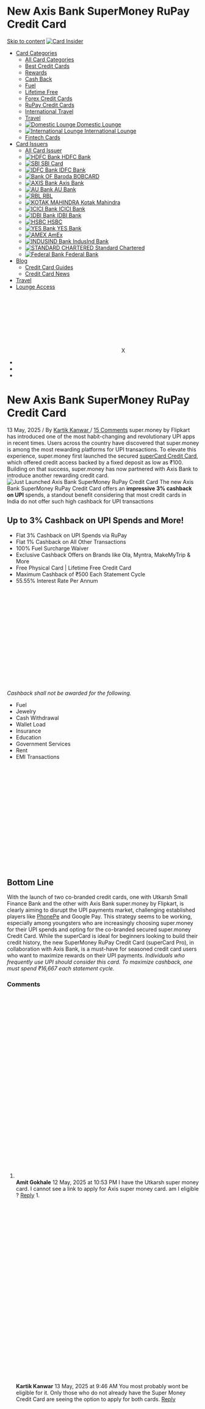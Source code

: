 # New Axis Bank SuperMoney RuPay Credit Card

[ Skip to content](https://cardinsider.com/blog/new-axis-bank-supermoney-rupay-credit-card/#content "Skip to content")
[ ![Card Insider](https://cd9941cc.delivery.rocketcdn.me/wp-content/uploads/2024/07/cardinsider-logo.webp) ](https://cardinsider.com/)
  * [Card Categories](https://cardinsider.com/category/)
    * [ All Card Categories ](https://cardinsider.com/category/)
    * [ Best Credit Cards ](https://cardinsider.com/best-credit-cards-in-india/)
    * [ Rewards ](https://cardinsider.com/best-rewards-credit-cards-india/)
    * [ Cash Back ](https://cardinsider.com/best-cashback-credit-cards-india/)
    * [ Fuel ](https://cardinsider.com/best-fuel-credit-cards-india/)
    * [ Lifetime Free ](https://cardinsider.com/best-lifetime-free-credit-cards-india/)
    * [ Forex Credit Cards ](https://cardinsider.com/best-forex-cards-india/)
    * [ RuPay Credit Cards](https://cardinsider.com/rupay-credit-cards-for-upi-payments-in-india/)
    * [ International Travel ](https://cardinsider.com/best-credit-cards-for-international-travel/)
    * [ Travel ](https://cardinsider.com/best-travel-credit-cards-india/)
    * [ ![Domestic Lounge](https://cd9941cc.delivery.rocketcdn.me/wp-content/themes/astra-child/image/icon/domestic-new.png) Domestic Lounge ](https://cardinsider.com/credit-cards-free-domestic-airport-lounge-access-india/)
    * [ ![International Lounge](https://cd9941cc.delivery.rocketcdn.me/wp-content/themes/astra-child/image/icon/international.png) International Lounge ](https://cardinsider.com/credit-cards-free-international-airport-lounge-access/)
    * [ Fintech Cards ](https://cardinsider.com/fintech-cards/)
  * [Card Issuers](https://cardinsider.com/card-issuer/)
    * [ All Card Issuer ](https://cardinsider.com/card-issuer/)
    * [![HDFC Bank](https://cd9941cc.delivery.rocketcdn.me/wp-content/themes/astra-child/image/bank-icon/hdfc.png) HDFC Bank ](https://cardinsider.com/hdfc-bank/)
    * [![SBI](https://cd9941cc.delivery.rocketcdn.me/wp-content/themes/astra-child/image/bank-icon/sbi-card.png) SBI Card ](https://cardinsider.com/sbi-card/)
    * [![IDFC Bank](https://cd9941cc.delivery.rocketcdn.me/wp-content/themes/astra-child/image/bank-icon/idfc.png) IDFC Bank ](https://cardinsider.com/idfc-first-bank/)
    * [![Bank OF Baroda](https://cd9941cc.delivery.rocketcdn.me/wp-content/themes/astra-child/image/bank-icon/BOB-Card-Logo.webp) BOBCARD](https://cardinsider.com/bank-of-baroda/)
    * [![AXIS Bank](https://cd9941cc.delivery.rocketcdn.me/wp-content/themes/astra-child/image/bank-icon/axis.png) Axis Bank ](https://cardinsider.com/axis-bank/)
    * [ ![AU Bank](https://cd9941cc.delivery.rocketcdn.me/wp-content/themes/astra-child/image/bank-icon/au-bank.png) AU Bank](https://cardinsider.com/au-bank/)
    * [ ![RBL](https://cd9941cc.delivery.rocketcdn.me/wp-content/themes/contentberg/image/bank-icon/rbl.png) RBL ](https://cardinsider.com/rbl-bank/)
    * [ ![KOTAK MAHINDRA](https://cd9941cc.delivery.rocketcdn.me/wp-content/themes/astra-child/image/bank-icon/Kotak-Bank.png) Kotak Mahindra ](https://cardinsider.com/kotak/)
    * [![ICICI Bank](https://cd9941cc.delivery.rocketcdn.me/wp-content/themes/astra-child/image/bank-icon/icici.png) ICICI Bank ](https://cardinsider.com/icici-bank/)
    * [ ![IDBI Bank](https://cd9941cc.delivery.rocketcdn.me/wp-content/themes/astra-child/image/bank-icon-new/idbi.png) IDBI Bank ](https://cardinsider.com/idbi-bank/)
    * [![HSBC](https://cd9941cc.delivery.rocketcdn.me/wp-content/themes/astra-child/image/bank-icon/hsbc.png) HSBC ](https://cardinsider.com/hsbc-bank/)
    * [![YES Bank](https://cd9941cc.delivery.rocketcdn.me/wp-content/themes/astra-child/image/bank-icon/yes-bank.png) YES Bank ](https://cardinsider.com/yes-bank/)
    * [![AMEX](https://cd9941cc.delivery.rocketcdn.me/wp-content/themes/astra-child/image/bank-icon/amex.png) AmEx](https://cardinsider.com/american-express/)
    * [![INDUSIND Bank](https://cd9941cc.delivery.rocketcdn.me/wp-content/themes/astra-child/image/bank-icon/indusInd.png) IndusInd Bank ](https://cardinsider.com/indusind-bank/)
    * [ ![STANDARD CHARTERED](https://cd9941cc.delivery.rocketcdn.me/wp-content/themes/astra-child/image/bank-icon/scb.png) Standard Chartered](https://cardinsider.com/standard-chartered/)
    * [ ![Federal Bank](https://cd9941cc.delivery.rocketcdn.me/wp-content/themes/astra-child/image/bank-icon/federal.png) Federal Bank](https://cardinsider.com/federal-bank/)
  * [Blog](https://cardinsider.com/blog/)
    * [Credit Card Guides](https://cardinsider.com/blog/category/credit-card-guides/)
    * [Credit Card News](https://cardinsider.com/blog/category/credit-card-news/)
  * [Travel](https://cardinsider.com/travel/)
  * [Lounge Access](https://lounges.cardinsider.com/)


[![Card Insider](data:image/svg+xml,%3Csvg%20xmlns='http://www.w3.org/2000/svg'%20viewBox='0%200%200%200'%3E%3C/svg%3E)](https://cardinsider.com)X
  * [ ](https://www.facebook.com/cardinsider)
  * [ ](https://x.com/cardinsider)
  * [ ](https://www.instagram.com/cardinsider/)


# New Axis Bank SuperMoney RuPay Credit Card
13 May, 2025  / By  [ Kartik Kanwar  ](https://cardinsider.com/author/kartik/ "View all posts by Kartik Kanwar") /  [15 Comments](https://cardinsider.com/blog/new-axis-bank-supermoney-rupay-credit-card/#comments)
super.money by Flipkart has introduced one of the most habit-changing and revolutionary UPI apps in recent times. Users across the country have discovered that super.money is among the most rewarding platforms for UPI transactions. To elevate this experience, super.money first launched the secured [superCard Credit Card](https://cardinsider.com/utkarsh-small-finance-bank/supercard-credit-card/), which offered credit access backed by a fixed deposit as low as ₹100. Building on that success, super.money has now partnered with Axis Bank to introduce another rewarding credit card.
![Just Launched Axis Bank SuperMoney RuPay Credit Card](https://cd9941cc.delivery.rocketcdn.me/wp-content/uploads/2025/05/Just-Launched-Axis-Bank-SuperMoney-RuPay-Credit-Card.webp)
The new Axis Bank SuperMoney RuPay Credit Card offers an **impressive 3% cashback on UPI** spends, a standout benefit considering that most credit cards in India do not offer such high cashback for UPI transactions
## Up to 3% Cashback on UPI Spends and More!
  * Flat 3% Cashback on UPI Spends via RuPay
  * Flat 1% Cashback on All Other Transactions
  * 100% Fuel Surcharge Waiver
  * Exclusive Cashback Offers on Brands like Ola, Myntra, MakeMyTrip & More
  * Free Physical Card | Lifetime Free Credit Card
  * Maximum Cashback of ₹500 Each Statement Cycle
  * 55.55% Interest Rate Per Annum


![superCard Pro Benefits](data:image/svg+xml,%3Csvg%20xmlns='http://www.w3.org/2000/svg'%20viewBox='0%200%201200%20628'%3E%3C/svg%3E)
_Cashback shall not be awarded for the following._
  * Fuel
  * Jewelry
  * Cash Withdrawal
  * Wallet Load
  * Insurance
  * Education
  * Government Services
  * Rent
  * EMI Transactions


![Axis SuperMoney RuPay Credit Card Cashback Terms and Conditions](data:image/svg+xml,%3Csvg%20xmlns='http://www.w3.org/2000/svg'%20viewBox='0%200%201200%20628'%3E%3C/svg%3E)
## Bottom Line
With the launch of two co-branded credit cards, one with Utkarsh Small Finance Bank and the other with Axis Bank super.money by Flipkart, is clearly aiming to disrupt the UPI payments market, challenging established players like [PhonePe](https://www.phonepe.com/) and Google Pay. This strategy seems to be working, especially among youngsters who are increasingly choosing super.money for their UPI spends and opting for the co-branded secured super.money Credit Card.
While the superCard is ideal for beginners looking to build their credit history, the new SuperMoney RuPay Credit Card (superCard Pro), in collaboration with Axis Bank, is a must-have for seasoned credit card users who want to maximize rewards on their UPI payments.
_Individuals who frequently use UPI should consider this card. To maximize cashback, one must spend ₹16,667 each statement cycle._
###  Comments 
  1. ![](data:image/svg+xml,%3Csvg%20xmlns='http://www.w3.org/2000/svg'%20viewBox='0%200%2050%2050'%3E%3C/svg%3E)
**Amit Gokhale**
12 May, 2025 at 10:53 PM
I have the Utkarsh super money card. I cannot see a link to apply for Axis super money card. am I eligible ?
[Reply](https://cardinsider.com/blog/new-axis-bank-supermoney-rupay-credit-card/#comment-80087)
    1. ![](data:image/svg+xml,%3Csvg%20xmlns='http://www.w3.org/2000/svg'%20viewBox='0%200%2050%2050'%3E%3C/svg%3E)
**Kartik Kanwar**
13 May, 2025 at 9:46 AM
You most probably wont be eligible for it. Only those who do not already have the Super Money Credit Card are seeing the option to apply for both cards.
[Reply](https://cardinsider.com/blog/new-axis-bank-supermoney-rupay-credit-card/#comment-80104)
  2. ![](data:image/svg+xml,%3Csvg%20xmlns='http://www.w3.org/2000/svg'%20viewBox='0%200%2050%2050'%3E%3C/svg%3E)
**Rindika Fanai**
13 May, 2025 at 9:03 AM
This Needs to be highlighted: Maximum Cashback of ₹500 Each Statement Cycle. This card probably wont disrupt the upi card market by any means . Maximum Cashback Per statement cycle should be at least 1000 in my opinion.
[Reply](https://cardinsider.com/blog/new-axis-bank-supermoney-rupay-credit-card/#comment-80103)
    1. ![](data:image/svg+xml,%3Csvg%20xmlns='http://www.w3.org/2000/svg'%20viewBox='0%200%2050%2050'%3E%3C/svg%3E)
**Kartik Kanwar**
13 May, 2025 at 9:48 AM
Even 500 is fine for UPI spends. If someone has such high spends only for UPI, they should def shift to a credit card. Also not many know about it but it is highly rewarding app for UPI spends.
[Reply](https://cardinsider.com/blog/new-axis-bank-supermoney-rupay-credit-card/#comment-80105)
  3. ![](data:image/svg+xml,%3Csvg%20xmlns='http://www.w3.org/2000/svg'%20viewBox='0%200%2050%2050'%3E%3C/svg%3E)
**Gnk**
13 May, 2025 at 10:08 AM
I started applying for utkarsh based card that it was showing before, but changed my mind and stopped in between, and now the card tab is stuck at “fetch kyc documents” step of the same. How do I cancel this and see the new supermoney card?!
[Reply](https://cardinsider.com/blog/new-axis-bank-supermoney-rupay-credit-card/#comment-80106)
    1. ![](data:image/svg+xml,%3Csvg%20xmlns='http://www.w3.org/2000/svg'%20viewBox='0%200%2050%2050'%3E%3C/svg%3E)
**Kartik Kanwar**
13 May, 2025 at 10:31 AM
You wont be able to. You can try contacting customer support wont help most probably.
[Reply](https://cardinsider.com/blog/new-axis-bank-supermoney-rupay-credit-card/#comment-80107)
  4. ![](data:image/svg+xml,%3Csvg%20xmlns='http://www.w3.org/2000/svg'%20viewBox='0%200%2050%2050'%3E%3C/svg%3E)
**Yash**
13 May, 2025 at 10:53 AM
Looks good for UPI users, but what about offline spending benefits?
[Reply](https://cardinsider.com/blog/new-axis-bank-supermoney-rupay-credit-card/#comment-80110)
    1. ![](data:image/svg+xml,%3Csvg%20xmlns='http://www.w3.org/2000/svg'%20viewBox='0%200%2050%2050'%3E%3C/svg%3E)
**Kartik Kanwar**
13 May, 2025 at 11:00 AM
1% cashback on offline
[Reply](https://cardinsider.com/blog/new-axis-bank-supermoney-rupay-credit-card/#comment-80111)
  5. ![](data:image/svg+xml,%3Csvg%20xmlns='http://www.w3.org/2000/svg'%20viewBox='0%200%2050%2050'%3E%3C/svg%3E)
**Ayesha**
13 May, 2025 at 12:16 PM
I think Kotak and IndusInd co-branded Super Card Credit Cards are also coming.
[Reply](https://cardinsider.com/blog/new-axis-bank-supermoney-rupay-credit-card/#comment-80114)
    1. ![](data:image/svg+xml,%3Csvg%20xmlns='http://www.w3.org/2000/svg'%20viewBox='0%200%2050%2050'%3E%3C/svg%3E)
**Kartik Kanwar**
13 May, 2025 at 12:23 PM
Rumours yes, someone even posted Super.Money logo on ace credit card statement
[Reply](https://cardinsider.com/blog/new-axis-bank-supermoney-rupay-credit-card/#comment-80115)
  6. ![](data:image/svg+xml,%3Csvg%20xmlns='http://www.w3.org/2000/svg'%20viewBox='0%200%2050%2050'%3E%3C/svg%3E)
**Utkarsh k**
13 May, 2025 at 10:41 PM
Will it give 3% cashback on recharge and bill payments
[Reply](https://cardinsider.com/blog/new-axis-bank-supermoney-rupay-credit-card/#comment-80138)
  7. ![](data:image/svg+xml,%3Csvg%20xmlns='http://www.w3.org/2000/svg'%20viewBox='0%200%2050%2050'%3E%3C/svg%3E)
**Faraz**
13 May, 2025 at 11:41 PM
I wanna know if this 3% is for every 100 rupees spent or for any amount in multiples of 33 rupees.
Will I get 1.5 or 0.5 rupees as cashback ?
[Reply](https://cardinsider.com/blog/new-axis-bank-supermoney-rupay-credit-card/#comment-80140)
  8. ![](data:image/svg+xml,%3Csvg%20xmlns='http://www.w3.org/2000/svg'%20viewBox='0%200%2050%2050'%3E%3C/svg%3E)
**Rajnish Kumar**
14 May, 2025 at 7:07 AM
My age is 19 can I get this card
[Reply](https://cardinsider.com/blog/new-axis-bank-supermoney-rupay-credit-card/#comment-80156)
  9. ![](data:image/svg+xml,%3Csvg%20xmlns='http://www.w3.org/2000/svg'%20viewBox='0%200%2050%2050'%3E%3C/svg%3E)
**Sadanand Gowda**
14 May, 2025 at 4:08 PM
I just signed up on the app, I see supercard available and supercard pro as coming soon, should I apply for supercard for the pro one to be available or just wait for pro. I don’t want both the cards
[Reply](https://cardinsider.com/blog/new-axis-bank-supermoney-rupay-credit-card/#comment-80176)
    1. ![](data:image/svg+xml,%3Csvg%20xmlns='http://www.w3.org/2000/svg'%20viewBox='0%200%2050%2050'%3E%3C/svg%3E)
**Kartik Kanwar**
14 May, 2025 at 5:12 PM
Wait for the Pro one.
[Reply](https://cardinsider.com/blog/new-axis-bank-supermoney-rupay-credit-card/#comment-80178)


### Leave a Comment [Cancel Reply](https://cardinsider.com/blog/new-axis-bank-supermoney-rupay-credit-card/#respond)
Your email address will not be published. Required fields are marked *
Type here..
Name*
Email*
Website
Save my name, email, and website in this browser for the next time I comment.
## Categories
  * [Airport Lounge Review](https://cardinsider.com/blog/category/airport-lounge-review/) (4) 
  * [American Express](https://cardinsider.com/blog/category/american-express/) (119) 
  * [AU Bank](https://cardinsider.com/blog/category/au-bank/) (52) 
  * [Axis Bank](https://cardinsider.com/blog/category/axis-bank/) (166) 
  * [BOBCARD](https://cardinsider.com/blog/category/bobcard/) (24) 
  * [Credit Card Guides](https://cardinsider.com/blog/category/credit-card-guides/) (977) 
  * [Credit Card News](https://cardinsider.com/blog/category/credit-card-news/) (664) 
  * [Debit Cards](https://cardinsider.com/blog/category/debit-cards/) (76) 
  * [EMI](https://cardinsider.com/blog/category/emi/) (7) 
  * [Federal Bank](https://cardinsider.com/blog/category/federal-bank/) (16) 
  * [HDFC Bank](https://cardinsider.com/blog/category/hdfc-bank/) (224) 
  * [HSBC Bank](https://cardinsider.com/blog/category/hsbc-bank/) (36) 
  * [ICICI Bank](https://cardinsider.com/blog/category/icici-bank/) (82) 
  * [IDBI Bank](https://cardinsider.com/blog/category/idbi-bank/) (2) 
  * [IDFC FIRST Bank](https://cardinsider.com/blog/category/idfc-first-bank/) (59) 
  * [IndusInd Bank](https://cardinsider.com/blog/category/indusind-bank/) (55) 
  * [Kotak Mahindra Bank](https://cardinsider.com/blog/category/kotak-mahindra-bank/) (43) 
  * [News & Offers](https://cardinsider.com/blog/category/news-offers/) (800) 
  * [Punjab National Bank](https://cardinsider.com/blog/category/punjab-national-bank/) (6) 
  * [Railway Lounge Review](https://cardinsider.com/blog/category/railway-lounge-review/) (1) 
  * [RBL Bank](https://cardinsider.com/blog/category/rbl-bank/) (19) 
  * [RuPay](https://cardinsider.com/blog/category/rupay/) (20) 
  * [Savings Account](https://cardinsider.com/blog/category/savings-account/) (25) 
  * [SBI Card](https://cardinsider.com/blog/category/sbi-card/) (116) 
  * [Standard Chartered](https://cardinsider.com/blog/category/standard-chartered/) (25) 
  * [Visa](https://cardinsider.com/blog/category/visa/) (9) 
  * [Yes Bank](https://cardinsider.com/blog/category/yes-bank/) (44) 


## Recent Comments
  * Kartik Kanwar on [HSBC Premier Metal Credit Card](https://cardinsider.com/hsbc-bank/hsbc-premier-mastercard-credit-card/#comment-80212)
  * Kartik Kanwar on [IndusInd Legend Credit Card](https://cardinsider.com/indusind-bank/indusind-legend-credit-card/#comment-80211)
  * Abhishek on [IndusInd Legend Credit Card](https://cardinsider.com/indusind-bank/indusind-legend-credit-card/#comment-80210)
  * KAMAL PODDAR on [HDFC Business Regalia vs BizPower Credit Card](https://cardinsider.com/blog/hdfc-business-regalia-vs-bizpower-credit-card/#comment-80185)
  * Kartik Kanwar on [New Axis Bank SuperMoney RuPay Credit Card](https://cardinsider.com/blog/new-axis-bank-supermoney-rupay-credit-card/#comment-80178)


![Card Insider](data:image/svg+xml,%3Csvg%20xmlns='http://www.w3.org/2000/svg'%20viewBox='0%200%20252%2043'%3E%3C/svg%3E)
Find the perfect credit card in India by comparing the most rewarding options in one place!
## Quick Links
  * [About](https://cardinsider.com/about-us/)
  * [Contact](https://cardinsider.com/contact-us/)
  * [Blog](https://cardinsider.com/blog/)
  * [Privacy Policy](https://cardinsider.com/privacy-policy/)
  * [Terms & Conditions](https://cardinsider.com/terms-conditions/)


## Contact Info
SCO 208, 1st Floor, Sector 14, Panchkula, Haryana 134109
© Copyright 2025 Card Insider TM Made With ❤ in India.
Scroll to Top
